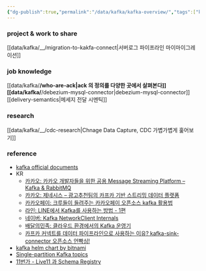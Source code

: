 ```yaml
---
{"dg-publish":true,"permalink":"/data/kafka/kafka-overview/","tags":["kafka","overview"],"noteIcon":"","created":"2024-06-30T00:39:32.604+09:00"}
---
```




### project & work to share


[[data/kafka/__/migration-to-kakfa-connect\|서버로그 파이프라인 마이마이그레이션]]


### job knowledge


[[data/kafka/__/who-are-ack\|ack 의 정의를 다양한 곳에서 살펴본다]]
[[data/kafka/__/debezium-mysql-connector\|debezium-mysql-connector]]
[[delivery-semantics\|메세지 전달 시멘틱]]


### research


[[data/kafka/__/cdc-research\|Chnage Data Capture, CDC 가볍가볍게 훑어보기]]


### reference


- [kafka official documents](https://kafka.apache.org/documentation/)
- KR
    - [카카오: 카카오 개발자들을 위한 공용 Message Streaming Platform – Kafka & RabbitMQ](https://tech.kakao.com/2021/12/23/kafka-rabbitmq/)
    - [카카오: 제네시스 – 광고추천팀의 카프카 기반 스트리밍 데이터 플랫폼](https://tech.kakao.com/2022/04/13/kafka-connect-streaming-data-platform/)
    - [카카오페이: 크루들이 들려주는 카카오페이 오픈소스 kafka 활용법](https://blog.kakaopay.com/281)
    - [라인: LINE에서 Kafka를 사용하는 방법 - 1편](https://engineering.linecorp.com/ko/blog/how-to-use-kafka-in-line-1/)
    - [네이버: Kafka NetworkClient Internals](https://d2.naver.com/helloworld/0853669)
    - [배달의민족: 클라우드 환경에서의 Kafka 운영기](https://www.youtube.com/watch?v=XyuqoWUCdGA)
    - [카프카 커넥트를 데이터 파이프라인으로 사용하는 이유? kafka-sink-connector 오픈소스 언빡싱!](https://tech.kakao.com/2023/01/12/introduce-kafka-sink-connector/)
- [kafka helm chart by bitnami](https://console.cloud.google.com/marketplace/details/bitnami-launchpad/kafka-cluster?project=coinone-data-dev)
- [Single-partition Kafka topics](https://mikemybytes.com/2021/01/11/single-partition-kafka-topics/)
- [11번가 - Live11 과 Schema Registry](https://11st-tech.github.io/2022/06/28/schema-registry-in-live11/)